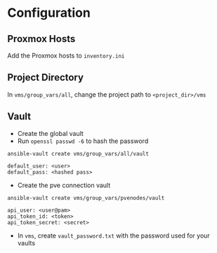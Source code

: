 # Configuration

## Proxmox Hosts
Add the Proxmox hosts to `inventory.ini`

## Project Directory
In `vms/group_vars/all`, change the project path to `<project_dir>/vms`

## Vault
- Create the global vault
- Run `openssl passwd -6` to hash the password

```ansible-vault create vms/group_vars/all/vault```
```
default_user: <user>
default_pass: <hashed pass>
```

- Create the pve connection vault

```ansible-vault create vms/group_vars/pvenodes/vault```
```
api_user: <user@pam>
api_token_id: <token>
api_token_secret: <secret>
```

- In `vms`, create `vault_password.txt` with the password used for your vaults

